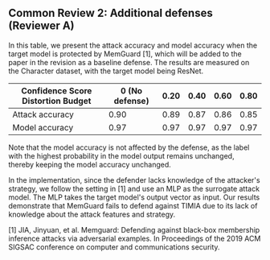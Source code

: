## Common Review 2: Additional defenses (Reviewer A)

In this table, we present the attack accuracy and model accuracy when the target model is protected by MemGuard [1],
which will be added to the paper in the revision as a baseline defense.
The results are measured on the Character dataset, with the target model being ResNet.

| Confidence Score Distortion Budget | 0 (No defense)    | 0.20 | 0.40 | 0.60 | 0.80 |
|------------------------------------|------|------|------|------|------|
| Attack accuracy                   | 0.90 | 0.89 | 0.87 | 0.86 | 0.85 |
| Model accuracy                    | 0.97 | 0.97 | 0.97 | 0.97 | 0.97 |



Note that the model accuracy is not affected by the defense, as the label with the highest probability in the model output remains unchanged,
thereby keeping the model accuracy unchanged.

In the implementation, since the defender lacks knowledge of the attacker's strategy,
we follow the setting in [1] and use an MLP as the surrogate attack model. The MLP takes the target model's output vector as input.
Our results demonstrate that MemGuard fails to defend against TIMIA due to its lack of knowledge about the attack features and strategy.


[1] JIA, Jinyuan, et al. Memguard: Defending against black-box membership inference attacks via adversarial examples. In Proceedings of the 2019 ACM SIGSAC conference on computer and communications security.
